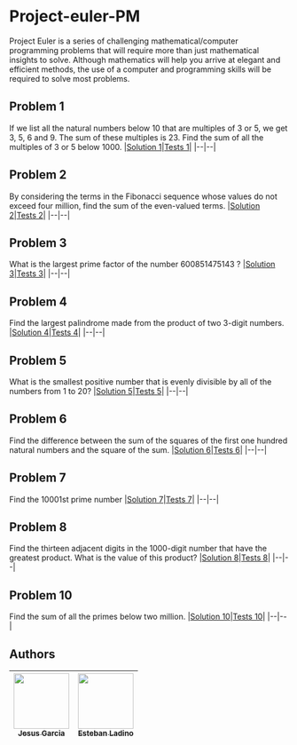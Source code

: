 # Project-euler-PM

Project Euler is a series of challenging mathematical/computer programming problems that will require more than just mathematical insights to solve. Although mathematics will help you arrive at elegant and efficient methods, the use of a computer and programming skills will be required to solve most problems.

## Problem 1

If we list all the natural numbers below 10 that are multiples of 3 or 5, we get 3, 5, 6 and 9. The sum of these multiples is 23.
Find the sum of all the multiples of 3 or 5 below 1000.
|[Solution 1](./src/multiple.js)|[Tests 1](./src/__test__/multiple.test.js)|
|--|--|

## Problem 2

By considering the terms in the Fibonacci sequence whose values do not exceed four million, find the sum of the even-valued terms.
|[Solution 2](./src/even-fibonacci.js)|[Tests 2](./src/__test__/even-fibonacci.test.js)|
|--|--|

## Problem 3

What is the largest prime factor of the number 600851475143 ?
|[Solution 3](./src/largest-prime-factor.js)|[Tests 3](./src/__test__/largest-prime-factor.test.js)|
|--|--|

## Problem 4

Find the largest palindrome made from the product of two 3-digit numbers.
|[Solution 4](./src/largest-palindrome.js)|[Tests 4](./src/__test__/largest-palindrome.test.js)|
|--|--|

## Problem 5

What is the smallest positive number that is evenly divisible by all of the numbers from 1 to 20?
|[Solution 5](./src/smallest-multiple.js)|[Tests 5](./src/__test__/smallest-multiple.test.js)|
|--|--|

## Problem 6

Find the difference between the sum of the squares of the first one hundred natural numbers and the square of the sum.
|[Solution 6](./src/sum-square-difference.js)|[Tests 6](./src/__test__/sum-square-difference.test.js)|
|--|--|

## Problem 7

Find the 10001st prime number
|[Solution 7](./src/primeByPosition.js)|[Tests 7](./src/__test__/primeByPosition.test.js)|
|--|--|

## Problem 8

Find the thirteen adjacent digits in the 1000-digit number that have the greatest product. What is the value of this product?
|[Solution 8](./src/largest-product.js)|[Tests 8](./src/__test__/largest-product.test.js)|
|--|--|

## Problem 10

Find the sum of all the primes below two million.
|[Solution 10](./src/primes-sum.js)|[Tests 10](./src/__test__/primes-sum.test.js)|
|--|--|

## Authors

| [<img src="https://avatars.githubusercontent.com/u/45442712" width="100px;"/><br /><sub><b>Jesus Garcia</b></sub>](https://github.com/jesuslgarciah)<br /> | [<img src="https://avatars.githubusercontent.com/u/47506498" width="100px;"/><br /><sub><b>Esteban Ladino</b></sub>](https://github.com/Esteban-Ladino)<br /> |
| ---------------------------------------------------------------------------------------------------------------------------------------------------------- | ------------------------------------------------------------------------------------------------------------------------------------------------------------- |

